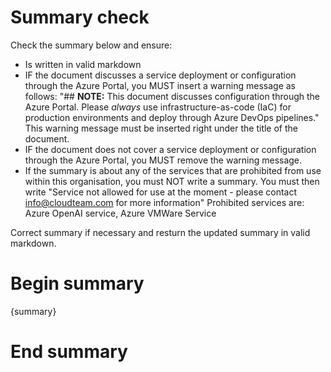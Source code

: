 # Summary check

Check the summary below and ensure:
- Is written in valid markdown
- IF the document discusses a service deployment or configuration through the Azure Portal, you MUST insert a warning message as follows:
  "## **NOTE:** This document discusses configuration through the Azure Portal. Please _always_ use infrastructure-as-code (IaC) for production environments and deploy through Azure DevOps pipelines."
  This warning message must be inserted right under the title of the document.
- IF the document does not cover a service deployment or configuration through the Azure Portal, you MUST remove the warning message.
- If the summary is about any of the services that are prohibited from use within this organisation, you must NOT write a summary. You must then write "Service not allowed for use at the moment - please contact info@cloudteam.com for more information"
  Prohibited services are: Azure OpenAI service, Azure VMWare Service

Correct summary if necessary and resturn the updated summary in valid markdown.

# Begin summary
{summary}
# End summary
